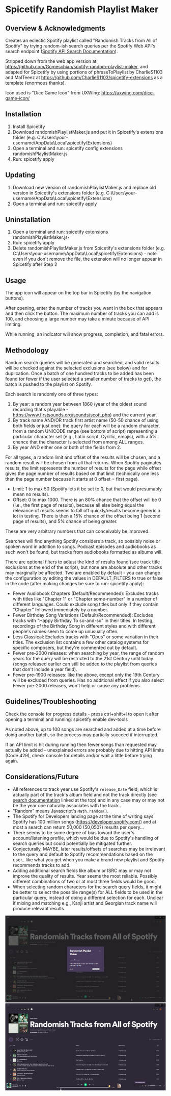 # Spicetify Randomish Playlist Maker

## Overview & Acknowledgments

Creates an eclectic Spotify playlist called "Randomish Tracks from All of Spotify" by trying random-ish search queries per the Spotify Web API's search endpoint ([Spotify API Search Documentation](https://developer.spotify.com/documentation/web-api/reference/search)).

Stripped down from the web app version at https://github.com/Gomeschian/spotify-random-playlist-maker, and adapted for Spicetify by using portions of phraseToPlaylist by CharlieS1103 and MalTeeez at https://github.com/CharlieS1103/spicetify-extensions as a template (enormous thanks).

Icon used is "Dice Game Icon" from UXWing: https://uxwing.com/dice-game-icon/

## Installation

1. Install Spicetify
2. Download randomishPlaylistMaker.js and put it in Spicetify's extensions folder (e.g. C:\Users\your-username\AppData\Local\spicetify\Extensions)
3. Open a terminal and run: spicetify config extensions randomishPlaylistMaker.js
4. Run: spicetify apply

## Updating

1. Download new version of randomishPlaylistMaker.js and replace old version in Spicetify's extensions folder (e.g. C:\Users\your-username\AppData\Local\spicetify\Extensions)
2. Open a terminal and run: spicetify apply

## Uninstallation

1. Open a terminal and run: spicetify extensions randomishPlaylistMaker.js-
2. Run: spicetify apply
3. Delete randomishPlaylistMaker.js from Spicetify's extensions folder (e.g. C:\Users\your-username\AppData\Local\spicetify\Extensions) - note even if you don't remove the file, the extension will no longer appear in Spicetify after Step 2

## Usage

The app icon will appear on the top bar in Spicetify (by the navigation buttons).

After opening, enter the number of tracks you want in the box that appears and then click the button. The maximum number of tracks you can add is 100, and choosing a large number may take a minute because of API limiting.

While running, an indicator will show progress, completion, and fatal errors.

## Methodology

Random search queries will be generated and searched, and valid results will be checked against the selected exclusions (see below) and for duplication. Once a batch of one hundred tracks to be added has been found (or fewer if the user selected a smaller number of tracks to get), the batch is pushed to the playlist on Spotify.

Each search is randomly one of three types:

1. By year: a random year between 1860 (year of the oldest sound recording that's playable - https://www.firstsounds.org/sounds/scott.php) and the current year.
2. By track name AND/OR track first artist name (50-50 chance of using both fields or just one): the query for each will be a random character, from a random UNICODE range (see bottom of script) representing a particular character set (e.g., Latin script, Cyrillic, emojis), with a 5% chance that the character is selected from among ALL ranges.
3. By year AND either one or both of the fields from 2.

For all types, a random limit and offset of the results will be chosen, and a random result will be chosen from all that returns. When Spotify paginates results, the limit represents the number of results for the page while offset gives the page number of results based on that limit (technically one less than the page number because it starts at 0 offset = first page).

- Limit: 1 to max 50 (Spotify lets it be set to 0, but that would presumably mean no results).
- Offset: 0 to max 1000. There is an 80% chance that the offset will be 0 (i.e., the first page of results), because all else being equal the relevance of results seems to fall off quickly/results become generic a lot in testing. There is then a 15% chance of the offset being 1 (second page of results), and 5% chance of being greater.

These are very arbitrary numbers that can conceivably be improved.

Searches will find anything Spotify considers a track, so possibly noise or spoken word in addition to songs. Podcast episodes and audiobooks as such won't be found, but tracks from audiobooks formatted as albums will.

There are optional filters to adjust the kind of results found (see track title exclusions at the end of the script), but none are absolute and other tracks may marginally be affected. Two are enabled by default - you can change the configuration by editing the values in DEFAULT_FILTERS to true or false in the code (after making changes be sure to run: spicetify apply):

- Fewer Audiobook Chapters (Default/Recommended): Excludes tracks with titles like "Chapter 1" or "Chapter some-number" in a number of different languages. Could exclude song titles but only if they contain "Chapter" followed immediately by a number.
- Fewer Birthday Song Variations (Default/Recommended): Excludes tracks with "Happy Birthday To so-and-so" in their titles. In testing, recordings of the Birthday Song in different styles and with different people's names seem to come up unusually often.
- Less Classical: Excludes tracks with "Opus" or some variation in their titles. The exclusion list contains a few other catalog systems for specific composers, but they're commented out by default.
- Fewer pre-2000 releases: when searching by year, the range of random years for the query will be restricted to the 21st Century until today (songs released earlier can still be added to the playlist from queries that don't include a year field).
- Fewer pre-1900 releases: like the above, except only the 19th Century will be excluded from queries. Has no additional effect if you also select Fewer pre-2000 releases, won't help or cause any problems.

## Guidelines/Troubleshooting

Check the console for progress details - press ctrl+shift+i to open it after opening a terminal and running: spicetify enable dev-tools

As noted above, up to 100 songs are searched and added at a time before doing another batch, so the process may partially succeed if interrupted.

If an API limit is hit during running then fewer songs than requested may actually be added - unexplained errors are probably due to hitting API limits (Code 429), check console for details and/or wait a little before trying again.

## Considerations/Future

- All references to track year use Spotify's `release_Date` field, which is actually part of the track's album field and not the track directly (see [search documentation](https://developer.spotify.com/documentation/web-api/reference/search) linked at the top) and in any case may or may not be the year one naturally associates with the track...
- "Random" means Javascript's `Math.random()`.
- The Spotify for Developers landing page at the time of writing says Spotify has 100 million songs (https://developer.spotify.com/) and at most a search can return 50,000 (50,050?) results per query...
- There seems to be some degree of bias toward the user's account/listening profile, which would be due to Spotify's handling of search queries but could potentially be mitigated further.
- Conjecturally, MAYBE, later results/offsets of searches may be irrelevant to the query and default to Spotify recommendations based on the user...like what you get when you make a brand new playlist and Spotify recommends tracks to add.
- Adding additional search fields like album or ISRC may or may not improve the quality of results. Year seems the most reliable. Possibly different combinations of two or at most three fields would be good.
- When selecting random characters for the search query fields, it might be better to select the possible range(s) for ALL fields to be used in the particular query, instead of doing a different selection for each. Unclear if mixing and matching e.g., Kanji artist and Georgian track name will produce relevant results.

![sample](/sample1.png)
![sample](/sample2.png)
